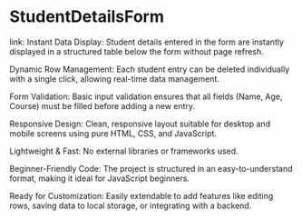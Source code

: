 # StudentDetailsForm

link: 
Instant Data Display:
Student details entered in the form are instantly displayed in a structured table below the form without page refresh.

Dynamic Row Management:
Each student entry can be deleted individually with a single click, allowing real-time data management.

Form Validation:
Basic input validation ensures that all fields (Name, Age, Course) must be filled before adding a new entry.

Responsive Design:
Clean, responsive layout suitable for desktop and mobile screens using pure HTML, CSS, and JavaScript.

Lightweight & Fast:
No external libraries or frameworks used.

Beginner-Friendly Code:
The project is structured in an easy-to-understand format, making it ideal for JavaScript beginners.

Ready for Customization:
Easily extendable to add features like editing rows, saving data to local storage, or integrating with a backend.
